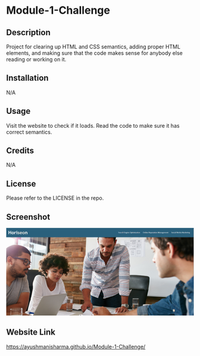 # Module-1-Challenge

## Description

Project for clearing up HTML and CSS semantics, adding proper HTML elements, and making sure that the code makes sense for anybody else reading or working on it.

## Installation

N/A

## Usage

Visit the website to check if it loads. Read the code to make sure it has correct semantics.

## Credits

N/A

## License

Please refer to the LICENSE in the repo.

## Screenshot
![Website Screenshot](assets/images/Website%20screenshot.png)

## Website Link
https://ayushmanisharma.github.io/Module-1-Challenge/
